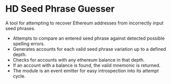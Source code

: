 # HD Seed Phrase Guesser

A tool for attempting to recover Ethereum addresses from incorrectly input seed phrases.

- Attempts to compare an entered seed phrase against detected possible spelling errors.
- Generates accounts for each valid seed phrase variation up to a defined depth.
- Checks for accounts with any ethereum balance in that depth.
- If an account with a balance is found, the valid mnemonic is returned.
- The module is an event emitter for easy introspection into its attempt cycle.

